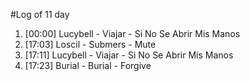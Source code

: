 #Log of 11 day

1. [00:00] Lucybell - Viajar - Si No Se Abrir Mis Manos
1. [17:03] Loscil - Submers - Mute
1. [17:11] Lucybell - Viajar - Si No Se Abrir Mis Manos
1. [17:23] Burial - Burial - Forgive
